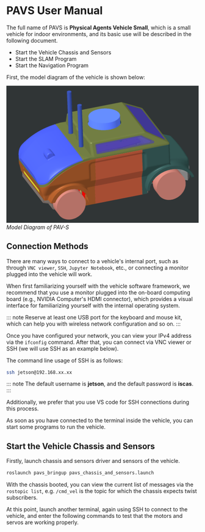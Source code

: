 # PAVS User Manual

The full name of PAVS is **Physical Agents Vehicle Small**, which is a small vehicle for indoor environments, and its basic use will be described in the following document.

- Start the Vehicle Chassis and Sensors
- Start the SLAM Program
- Start the Navigation Program

First, the model diagram of the vehicle is shown below:

![PAVS Structure](./imgs/pavs_structure.jpg)
*Model Diagram of PAV-S*

## Connection Methods

There are many ways to connect to a vehicle's internal port, such as through `VNC viewer`, `SSH`, `Jupyter Notebook`, etc., or connecting a monitor plugged into the vehicle will work.

When first familiarizing yourself with the vehicle software framework, we recommend that you use a monitor plugged into the on-board computing board (e.g., NVIDIA Computer's HDMI connector), which provides a visual interface for familiarizing yourself with the internal operating system.

::: note
Reserve at least one USB port for the keyboard and mouse kit, which can help you with wireless network configuration and so on.
:::

Once you have configured your network, you can view your IPv4 address via the `ifconfig` command. After that, you can connect via VNC viewer or SSH (we will use SSH as an example below).

The command line usage of SSH is as follows:
```bash
ssh jetson@192.168.xx.xx
```
::: note
The default username is **jetson**, and the default password is **iscas**.
:::

Additionally, we prefer that you use VS code for SSH connections during this process.

As soon as you have connected to the terminal inside the vehicle, you can start some programs to run the vehicle.

## Start the Vehicle Chassis and Sensors

Firstly, launch chassis and sensors driver and sensors of the vehicle.

```bash
roslaunch pavs_bringup pavs_chassis_and_sensors.launch
```

With the chassis booted, you can view the current list of messages via the `rostopic list`, e.g. `/cmd_vel` is the topic for which the chassis expects twist subscribers.

At this point, launch another terminal, again using SSH to connect to the vehicle, and enter the following commands to test that the motors and servos are working properly.
